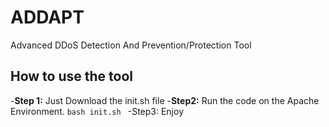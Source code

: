 # ADDAPT
Advanced DDoS Detection And Prevention/Protection Tool
## How to use the tool
-**Step 1:** Just Download the init.sh file
-**Step2:** Run the code on the Apache Environment.
``bash init.sh ``
-Step3: Enjoy 
